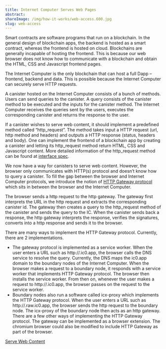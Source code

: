 ```yaml
---
title: Internet Computer Serves Web Pages
abstract:
shareImage: /img/how-it-works/web-access.600.jpg
slug: web-access
---
```


Smart contracts are software programs that run on a blockchain. In the general design of blockchain apps, the backend is hosted as a smart contract, whereas the frontend is hosted on cloud. Blockchains are generally incapable of hosting the frontend. This is because our web browser does not know how to communicate with a blockchain and obtain the HTML, CSS and Javascript frontend pages. 

The Internet Computer is the only blockchain that can host a full Dapp – frontend, backend and data. This is possible because the Internet Computer can securely serve HTTP requests. 

A canister hosted on the Internet Computer consists of a bunch of methods. Users can send queries to the canister. A query consists of the canister method to be executed and the inputs for the canister method. The Internet Computer receives the queries sent by the users, executes the corresponding canister and returns the response to the user. 

If a canister wishes to serve web content, it should implement a predefined method called “http_request”. The method takes input a HTTP request (url, http method and headers) and outputs a HTTP response (status, headers and body). One can implement the frontend of a blockchain app by creating a canister and letting its http_request method return HTML, CSS and Javascript content.  More detailed information of the http_request method can be found at [interface spec](https://internetcomputer.org/docs/current/references/ic-interface-spec/#ic-http_request). 

We now have a way for canisters to serve web content. However, the browser only communicates with HTTP(s) protocol and doesn’t know how to query a canister. To fill the gap between the browser and Internet Computer protocols, we introduce the notion of [HTTP Gateway protocol](https://internetcomputer.org/docs/current/references/ic-interface-spec/#http-gateway) which sits in between the browser and the Internet Computer. 

The browser sends a http request to the http gateway. The gateway first interprets the URL in the http request and extracts the corresponding canister id. The gateway then creates a query to the http_request method of the canister and sends the query to the IC. When the canister sends back a response, the http gateway interprets the response, verifies the signatures, converts into a http response and sends it to the browser. 

There are many ways to implement the HTTP Gateway protocol. Currently, there are 2 implementations. 
* The gateway protocol is implemented as a service worker. When the user enters a URL such as http://<canister id>.ic0.app, the browser calls the DNS service to resolve the query. Currently, the DNS maps the ic0.app domain to the boundary nodes of the Internet Computer. When the browser makes a request to a boundary node, it responds with a service worker that implements HTTP Gateway protocol. The browser then installs the service worker. From then on, whenever the user makes a request to http://<canister id>.ic0.app, the browser passes on the request to the service worker.
* Boundary nodes also run a software called icx-proxy which implements the HTTP Gateway protocol. When the user enters a URL such as http://<canister id>.raw.ic0.app, the browser sends the http request to the boundary node. The icx-proxy of the boundary node then acts as an http gateway. 
There are a few other ways of implementing the HTTP Gateway protocol. The gateway can be implemented as a browser extension. The chromium browser could also be modified to include HTTP Gateway as part of the browser. 

[Serve Web Content](https://internetcomputer.org/features/serve-web-content/)